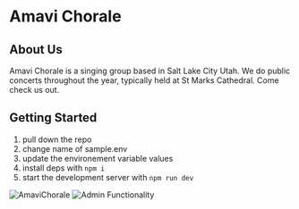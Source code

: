 # Amavi Chorale

## About Us
Amavi Chorale is a singing group based in Salt Lake City Utah.  We do public concerts throughout the year, typically held at St Marks Cathedral.  Come check us out.

## Getting Started
1. pull down the repo
2. change name of sample.env
3. update the environement variable values
4. install deps with `npm i`
5. start the development server with `npm run dev`
  
![AmaviChorale](https://github.com/crecendo-coders/amavi-dev/assets/141058260/a693c2f5-1be6-4423-bac6-dd8b3e5a9652)
![Admin Functionality](https://github.com/crecendo-coders/amavi-dev/assets/141058260/4e16bf1e-b7e0-4902-a6b5-462b2a6088de)

